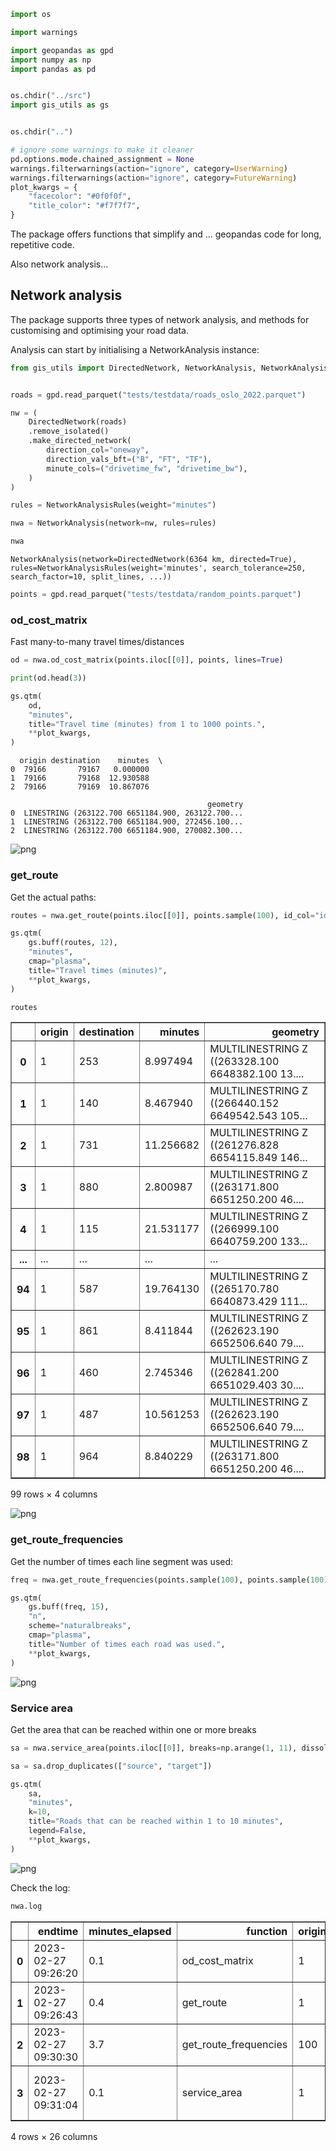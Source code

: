 ```python
import os
```

```python
import warnings

import geopandas as gpd
import numpy as np
import pandas as pd


os.chdir("../src")
import gis_utils as gs


os.chdir("..")

# ignore some warnings to make it cleaner
pd.options.mode.chained_assignment = None
warnings.filterwarnings(action="ignore", category=UserWarning)
warnings.filterwarnings(action="ignore", category=FutureWarning)
plot_kwargs = {
    "facecolor": "#0f0f0f",
    "title_color": "#f7f7f7",
}
```

The package offers functions that simplify and ... geopandas code for long, repetitive code.

Also network analysis...

## Network analysis

The package supports three types of network analysis, and methods for customising and optimising your road data.

Analysis can start by initialising a NetworkAnalysis instance:

```python
from gis_utils import DirectedNetwork, NetworkAnalysis, NetworkAnalysisRules


roads = gpd.read_parquet("tests/testdata/roads_oslo_2022.parquet")

nw = (
    DirectedNetwork(roads)
    .remove_isolated()
    .make_directed_network(
        direction_col="oneway",
        direction_vals_bft=("B", "FT", "TF"),
        minute_cols=("drivetime_fw", "drivetime_bw"),
    )
)

rules = NetworkAnalysisRules(weight="minutes")

nwa = NetworkAnalysis(network=nw, rules=rules)

nwa
```

    NetworkAnalysis(network=DirectedNetwork(6364 km, directed=True), rules=NetworkAnalysisRules(weight='minutes', search_tolerance=250, search_factor=10, split_lines, ...))

```python
points = gpd.read_parquet("tests/testdata/random_points.parquet")
```

### od_cost_matrix

Fast many-to-many travel times/distances

```python
od = nwa.od_cost_matrix(points.iloc[[0]], points, lines=True)

print(od.head(3))

gs.qtm(
    od,
    "minutes",
    title="Travel time (minutes) from 1 to 1000 points.",
    **plot_kwargs,
)
```

      origin destination    minutes  \
    0  79166       79167   0.000000
    1  79166       79168  12.930588
    2  79166       79169  10.867076

                                                geometry
    0  LINESTRING (263122.700 6651184.900, 263122.700...
    1  LINESTRING (263122.700 6651184.900, 272456.100...
    2  LINESTRING (263122.700 6651184.900, 270082.300...

![png](network_analysis_examples_files/network_analysis_examples_7_1.png)

### get_route

Get the actual paths:

```python
routes = nwa.get_route(points.iloc[[0]], points.sample(100), id_col="idx")

gs.qtm(
    gs.buff(routes, 12),
    "minutes",
    cmap="plasma",
    title="Travel times (minutes)",
    **plot_kwargs,
)

routes
```

<div><table border="1" class="dataframe">
  <thead>
    <tr style="text-align: right;">
      <th></th>
      <th>origin</th>
      <th>destination</th>
      <th>minutes</th>
      <th>geometry</th>
    </tr>
  </thead>
  <tbody>
    <tr>
      <th>0</th>
      <td>1</td>
      <td>253</td>
      <td>8.997494</td>
      <td>MULTILINESTRING Z ((263328.100 6648382.100 13....</td>
    </tr>
    <tr>
      <th>1</th>
      <td>1</td>
      <td>140</td>
      <td>8.467940</td>
      <td>MULTILINESTRING Z ((266440.152 6649542.543 105...</td>
    </tr>
    <tr>
      <th>2</th>
      <td>1</td>
      <td>731</td>
      <td>11.256682</td>
      <td>MULTILINESTRING Z ((261276.828 6654115.849 146...</td>
    </tr>
    <tr>
      <th>3</th>
      <td>1</td>
      <td>880</td>
      <td>2.800987</td>
      <td>MULTILINESTRING Z ((263171.800 6651250.200 46....</td>
    </tr>
    <tr>
      <th>4</th>
      <td>1</td>
      <td>115</td>
      <td>21.531177</td>
      <td>MULTILINESTRING Z ((266999.100 6640759.200 133...</td>
    </tr>
    <tr>
      <th>...</th>
      <td>...</td>
      <td>...</td>
      <td>...</td>
      <td>...</td>
    </tr>
    <tr>
      <th>94</th>
      <td>1</td>
      <td>587</td>
      <td>19.764130</td>
      <td>MULTILINESTRING Z ((265170.780 6640873.429 111...</td>
    </tr>
    <tr>
      <th>95</th>
      <td>1</td>
      <td>861</td>
      <td>8.411844</td>
      <td>MULTILINESTRING Z ((262623.190 6652506.640 79....</td>
    </tr>
    <tr>
      <th>96</th>
      <td>1</td>
      <td>460</td>
      <td>2.745346</td>
      <td>MULTILINESTRING Z ((262841.200 6651029.403 30....</td>
    </tr>
    <tr>
      <th>97</th>
      <td>1</td>
      <td>487</td>
      <td>10.561253</td>
      <td>MULTILINESTRING Z ((262623.190 6652506.640 79....</td>
    </tr>
    <tr>
      <th>98</th>
      <td>1</td>
      <td>964</td>
      <td>8.840229</td>
      <td>MULTILINESTRING Z ((263171.800 6651250.200 46....</td>
    </tr>
  </tbody>
</table>
<p>99 rows × 4 columns</p>
</div>

![png](network_analysis_examples_files/network_analysis_examples_9_1.png)

### get_route_frequencies

Get the number of times each line segment was used:

```python
freq = nwa.get_route_frequencies(points.sample(100), points.sample(100))

gs.qtm(
    gs.buff(freq, 15),
    "n",
    scheme="naturalbreaks",
    cmap="plasma",
    title="Number of times each road was used.",
    **plot_kwargs,
)
```

![png](network_analysis_examples_files/network_analysis_examples_11_0.png)

### Service area

Get the area that can be reached within one or more breaks

```python
sa = nwa.service_area(points.iloc[[0]], breaks=np.arange(1, 11), dissolve=False)

sa = sa.drop_duplicates(["source", "target"])

gs.qtm(
    sa,
    "minutes",
    k=10,
    title="Roads that can be reached within 1 to 10 minutes",
    legend=False,
    **plot_kwargs,
)
```

![png](network_analysis_examples_files/network_analysis_examples_13_0.png)

Check the log:

```python
nwa.log
```

<div><table border="1" class="dataframe">
  <thead>
    <tr style="text-align: right;">
      <th></th>
      <th>endtime</th>
      <th>minutes_elapsed</th>
      <th>function</th>
      <th>origins_count</th>
      <th>destinations_count</th>
      <th>percent_missing</th>
      <th>cost_mean</th>
      <th>isolated_removed</th>
      <th>percent_directional</th>
      <th>weight</th>
      <th>...</th>
      <th>cost_p25</th>
      <th>cost_median</th>
      <th>cost_p75</th>
      <th>cost_std</th>
      <th>lines</th>
      <th>cutoff</th>
      <th>destination_count</th>
      <th>rowwise</th>
      <th>breaks</th>
      <th>dissolve</th>
    </tr>
  </thead>
  <tbody>
    <tr>
      <th>0</th>
      <td>2023-02-27 09:26:20</td>
      <td>0.1</td>
      <td>od_cost_matrix</td>
      <td>1</td>
      <td>1000.0</td>
      <td>0.2</td>
      <td>11.286299</td>
      <td>True</td>
      <td>46</td>
      <td>minutes</td>
      <td>...</td>
      <td>7.660459</td>
      <td>11.573666</td>
      <td>14.151198</td>
      <td>5.091459</td>
      <td>True</td>
      <td>None</td>
      <td>None</td>
      <td>False</td>
      <td>NaN</td>
      <td>NaN</td>
    </tr>
    <tr>
      <th>1</th>
      <td>2023-02-27 09:26:43</td>
      <td>0.4</td>
      <td>get_route</td>
      <td>1</td>
      <td>100.0</td>
      <td>0.0</td>
      <td>11.562200</td>
      <td>True</td>
      <td>46</td>
      <td>minutes</td>
      <td>...</td>
      <td>8.645376</td>
      <td>11.979878</td>
      <td>14.941869</td>
      <td>5.239173</td>
      <td>NaN</td>
      <td>None</td>
      <td>None</td>
      <td>False</td>
      <td>NaN</td>
      <td>NaN</td>
    </tr>
    <tr>
      <th>2</th>
      <td>2023-02-27 09:30:30</td>
      <td>3.7</td>
      <td>get_route_frequencies</td>
      <td>100</td>
      <td>100.0</td>
      <td>NaN</td>
      <td>NaN</td>
      <td>True</td>
      <td>46</td>
      <td>minutes</td>
      <td>...</td>
      <td>NaN</td>
      <td>NaN</td>
      <td>NaN</td>
      <td>NaN</td>
      <td>NaN</td>
      <td>None</td>
      <td>None</td>
      <td>NaN</td>
      <td>NaN</td>
      <td>NaN</td>
    </tr>
    <tr>
      <th>3</th>
      <td>2023-02-27 09:31:04</td>
      <td>0.1</td>
      <td>service_area</td>
      <td>1</td>
      <td>NaN</td>
      <td>0.0</td>
      <td>7.909540</td>
      <td>True</td>
      <td>46</td>
      <td>minutes</td>
      <td>...</td>
      <td>7.000000</td>
      <td>8.000000</td>
      <td>10.000000</td>
      <td>1.907413</td>
      <td>NaN</td>
      <td>NaN</td>
      <td>NaN</td>
      <td>NaN</td>
      <td>1, 2, 3, 4, 5, 6, 7, 8, 9, 10</td>
      <td>False</td>
    </tr>
  </tbody>
</table>
<p>4 rows × 26 columns</p>
</div>
